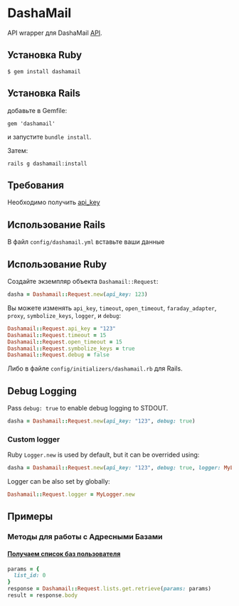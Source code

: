 # DashaMail

API wrapper для DashaMail [API](https://dashamail.ru/api/).

## Установка Ruby

    $ gem install dashamail

## Установка Rails

добавьте в Gemfile:

    gem 'dashamail'

и запустите `bundle install`.

Затем:

    rails g dashamail:install

## Требования

Необходимо получить [api_key](https://lk.dashamail.ru/?page=account&action=integrations)

## Использование Rails

В файл `config/dashamail.yml` вставьте ваши данные

## Использование Ruby

Создайте экземпляр объекта `Dashamail::Request`:

```ruby
dasha = Dashamail::Request.new(api_key: 123)
```

Вы можете изменять `api_key`, `timeout`, `open_timeout`, `faraday_adapter`, `proxy`, `symbolize_keys`, `logger`, и `debug`:

```ruby
Dashamail::Request.api_key = "123"
Dashamail::Request.timeout = 15
Dashamail::Request.open_timeout = 15
Dashamail::Request.symbolize_keys = true
Dashamail::Request.debug = false
```

Либо в файле `config/initializers/dashamail.rb` для Rails.

## Debug Logging

Pass `debug: true` to enable debug logging to STDOUT.

```ruby
dasha = Dashamail::Request.new(api_key: "123", debug: true)
```

### Custom logger

Ruby `Logger.new` is used by default, but it can be overrided using:

```ruby
dasha = Dashamail::Request.new(api_key: "123", debug: true, logger: MyLogger.new)
```

Logger can be also set by globally:

```ruby
Dashamail::Request.logger = MyLogger.new
```

## Примеры

### Методы для работы с Адресными Базами

#### [Получаем список баз пользователя](https://dashamail.ru/api_details/?method=lists.get)

```ruby
params = {
  list_id: 0
}
response = Dashamail::Request.lists.get.retrieve(params: params)
result = response.body
```